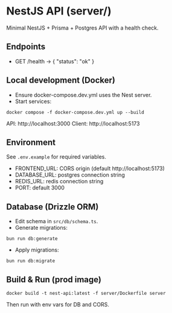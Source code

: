 # NestJS API (server/)

Minimal NestJS + Prisma + Postgres API with a health check.

## Endpoints

- GET /health -> { "status": "ok" }

## Local development (Docker)

- Ensure docker-compose.dev.yml uses the Nest server.
- Start services:

```
docker compose -f docker-compose.dev.yml up --build
```

API: http://localhost:3000
Client: http://localhost:5173

## Environment

See `.env.example` for required variables.

- FRONTEND_URL: CORS origin (default http://localhost:5173)
- DATABASE_URL: postgres connection string
- REDIS_URL: redis connection string
- PORT: default 3000

## Database (Drizzle ORM)

- Edit schema in `src/db/schema.ts`.
- Generate migrations:
```
bun run db:generate
```
- Apply migrations:
```
bun run db:migrate
```

## Build & Run (prod image)

```
docker build -t nest-api:latest -f server/Dockerfile server
```

Then run with env vars for DB and CORS.